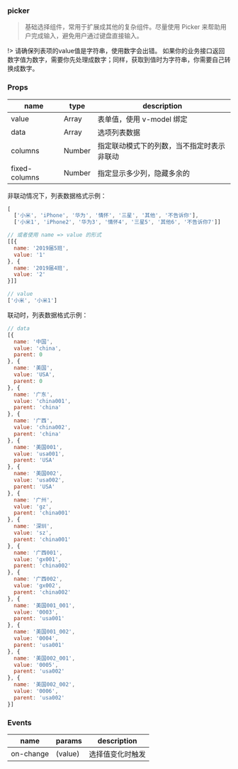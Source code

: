 ### picker

> 基础选择组件，常用于扩展成其他的复杂组件。尽量使用 Picker 来帮助用户完成输入，避免用户通过键盘直接输入。

!> 请确保列表项的value值是字符串，使用数字会出错。 如果你的业务接口返回数字值为数字，需要你先处理成数字；同样，获取到值时为字符串，你需要自己转换成数字。

### Props

|name|type|description|
|----|----|-----------|
|value|Array|表单值，使用 v-model 绑定|
|data|Array|选项列表数据|
|columns|Number|指定联动模式下的列数，当不指定时表示非联动|
|fixed-columns|Number|指定显示多少列，隐藏多余的|

非联动情况下，列表数据格式示例：

```js
[
  ['小米', 'iPhone', '华为', '情怀', '三星', '其他', '不告诉你'],
  ['小米1', 'iPhone2', '华为3', '情怀4', '三星5', '其他6', '不告诉你7']]

// 或者使用 name => value 的形式
[[{
  name: '2019届5班',
  value: '1'
}, {
  name: '2019届4班',
  value: '2'
}]]

// value
['小米', '小米1']
```

联动时，列表数据格式示例：

```js
// data
[{
  name: '中国',
  value: 'china',
  parent: 0
}, {
  name: '美国',
  value: 'USA',
  parent: 0
}, {
  name: '广东',
  value: 'china001',
  parent: 'china'
}, {
  name: '广西',
  value: 'china002',
  parent: 'china'
}, {
  name: '美国001',
  value: 'usa001',
  parent: 'USA'
}, {
  name: '美国002',
  value: 'usa002',
  parent: 'USA'
}, {
  name: '广州',
  value: 'gz',
  parent: 'china001'
}, {
  name: '深圳',
  value: 'sz',
  parent: 'china001'
}, {
  name: '广西001',
  value: 'gx001',
  parent: 'china002'
}, {
  name: '广西002',
  value: 'gx002',
  parent: 'china002'
}, {
  name: '美国001_001',
  value: '0003',
  parent: 'usa001'
}, {
  name: '美国001_002',
  value: '0004',
  parent: 'usa001'
}, {
  name: '美国002_001',
  value: '0005',
  parent: 'usa002'
}, {
  name: '美国002_002',
  value: '0006',
  parent: 'usa002'
}]
```

### Events

|name|params|description|
|----|------|-----------|
|on-change|(value)|选择值变化时触发|
